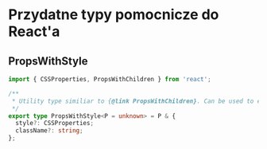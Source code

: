 # Przydatne typy pomocnicze do React'a

## PropsWithStyle
```ts
import { CSSProperties, PropsWithChildren } from 'react';

/**
 * Utility type similiar to {@link PropsWithChildren}. Can be used to extend component props or directly as props.
 */
export type PropsWithStyle<P = unknown> = P & {
  style?: CSSProperties;
  className?: string;
};
```